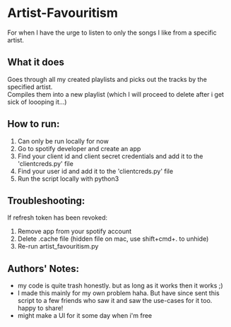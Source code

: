 # Artist-Favouritism
For when I have the urge to listen to only the songs I like from a specific artist.

## What it does
Goes through all my created playlists and picks out the tracks by the specified artist.  
Compiles them into a new playlist (which I will proceed to delete after i get sick of loooping it...)


## How to run:
1. Can only be run locally for now 
2. Go to spotify developer and create an app
3. Find your client id and client secret credentials and add it to the 'clientcreds.py' file
4. Find your user id and add it to the 'clientcreds.py' file
5. Run the script locally with python3


## Troubleshooting:
If refresh token has been revoked:
1. Remove app from your spotify account
2. Delete .cache file (hidden file on mac, use shift+cmd+. to unhide)
3. Re-run artist_favouritism.py


## Authors' Notes:
- my code is quite trash honestly. but as long as it works then it works ;)
- I made this mainly for my own problem haha. But have since sent this script to a few friends who saw it and saw the use-cases for it too. happy to share!
- might make a UI for it some day when i'm free
